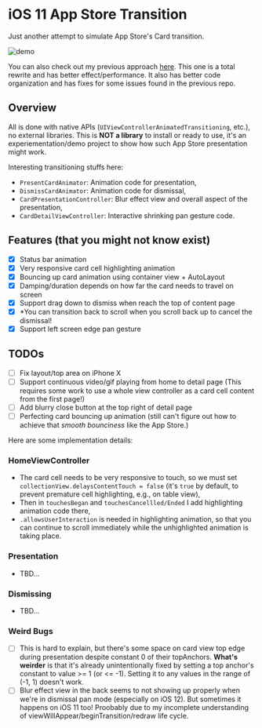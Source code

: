 # iOS 11 App Store Transition

Just another attempt to simulate App Store's Card transition.

![demo](https://raw.githubusercontent.com/aunnnn/AppStoreiOS11InteractiveTransition/master/appstoreios11demo.gif)

You can also check out my previous approach [here](https://github.com/aunnnn/AppStoreiOS11InteractiveTransition_old). This one is a total rewrite and has better effect/performance. It also has better code organization and has fixes for some issues found in the previous repo.

## Overview
All is done with native APIs (`UIViewControllerAnimatedTransitioning`, etc.), no external libraries. This is **NOT a library** to install or ready to use, it's an experiementation/demo project to show how such App Store presentation might work.

Interesting transitioning stuffs here:
- `PresentCardAnimator`: Animation code for presentation,
- `DismissCardAnimator`: Animation code for dismissal,
- `CardPresentationController`: Blur effect view and overall aspect of the presentation,
- `CardDetailViewController`: Interactive shrinking pan gesture code.

## Features (that you might not know exist)
- [x] Status bar animation
- [x] Very responsive card cell highlighting animation
- [x] Bouncing up card animation using container view + AutoLayout
- [x] Damping/duration depends on how far the card needs to travel on screen
- [x] Support drag down to dismiss when reach the top of content page
- [x] \*You can transition back to scroll when you scroll back up to cancel the dismissal!
- [x] Support left screen edge pan gesture

## TODOs
- [ ] Fix layout/top area on iPhone X
- [ ] Support continuous video/gif playing from home to detail page (This requires some work to use a whole view controller as a card cell content from the first page!)
- [ ] Add blurry close button at the top right of detail page
- [ ] Perfecting card bouncing up animation (still can't figure out how to achieve that *smooth bounciness* like the App Store.)

Here are some implementation details:

### HomeViewController
- The card cell needs to be very responsive to touch, so we must set `collectionView.delaysContentTouch = false` (it's `true` by default, to prevent premature cell highlighting, e.g., on table view),
- Then in `touchesBegan` and `touchesCancellled/Ended` I add highlighting animation code there,
- `.allowsUserInteraction` is needed in highlighting animation, so that you can continue to scroll immediately while the unhighlighted animation is taking place.

### Presentation
- TBD...

### Dismissing
- TBD...

### Weird Bugs
- [ ] This is hard to explain, but there's some space on card view top edge during presentation despite constant 0 of their topAnchors. **What's weirder** is that it's already unintentionally fixed by setting a top anchor's constant to value >= 1 (or <= -1). Setting it to any values in the range of (-1, 1) doesn't work.
- [ ] Blur effect view in the back seems to not showing up properly when we're in dismissal pan mode (especially on iOS 12). But sometimes it happens on iOS 11 too! Proobably due to my incomplete understanding of viewWillAppear/beginTransition/redraw life cycle. 
